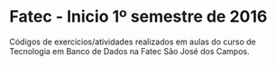 # Fatec - Inicio 1º semestre de 2016

Códigos de exercícios/atividades realizados em aulas do curso de Tecnologia em Banco de Dados na Fatec São José dos Campos.

